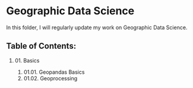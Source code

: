 # Geographic Data Science
In this folder, I will regularly update my work on Geographic Data Science. 

## Table of Contents:
<ol>
<li> 01. Basics </li>
<ol>
	<li> 01.01. Geopandas Basics </li>
	<li> 01.02. Geoprocessing </li> 
</ol>
</ol> 
